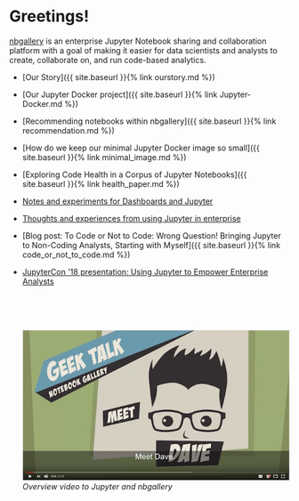 # Greetings!

[nbgallery](https://github.com/nbgallery/nbgallery) is an enterprise Jupyter Notebook sharing and collaboration platform with a goal of making it easier for data scientists and analysts to create, collaborate on, and run code-based analytics.

* [Our Story]({{ site.baseurl }}{% link ourstory.md %})
* [Our Jupyter Docker project]({{ site.baseurl }}{% link Jupyter-Docker.md %})
* [Recommending notebooks within nbgallery]({{ site.baseurl }}{% link recommendation.md %})
* [How do we keep our minimal Jupyter Docker image so small]({{ site.baseurl }}{% link minimal_image.md %})
* [Exploring Code Health in a Corpus of Jupyter Notebooks]({{ site.baseurl }}{% link health_paper.md %})
* [Notes and experiments for Dashboards and Jupyter](https://github.com/nbgallery/dashboards)
* [Thoughts and experiences from using Jupyter in enterprise](https://discourse.jupyter.org/t/thoughts-and-experiences-from-using-jupyter-in-enterprise/2572)
* [Blog post: To Code or Not to Code: Wrong Question! Bringing Jupyter to Non-Coding Analysts, Starting with Myself]({{ site.baseurl }}{% link code_or_not_to_code.md %})
* [JupyterCon '18 presentation: Using Jupyter to Empower Enterprise Analysts ](https://www.oreilly.com/library/view/jupytercon-new-york/9781492025818/video322491.html)

  <br>
  <br>
  <br>

  [![nbgallery intro video](/assets/images/nbgallery_video_thumbnail.png)](https://www.youtube.com/watch?v=enu1i8oeqMk)
  <br>
  *Overview video to Jupyter and nbgallery*

  <br>
  <br>
  <br>
  <br>
  <br>
  <br>



